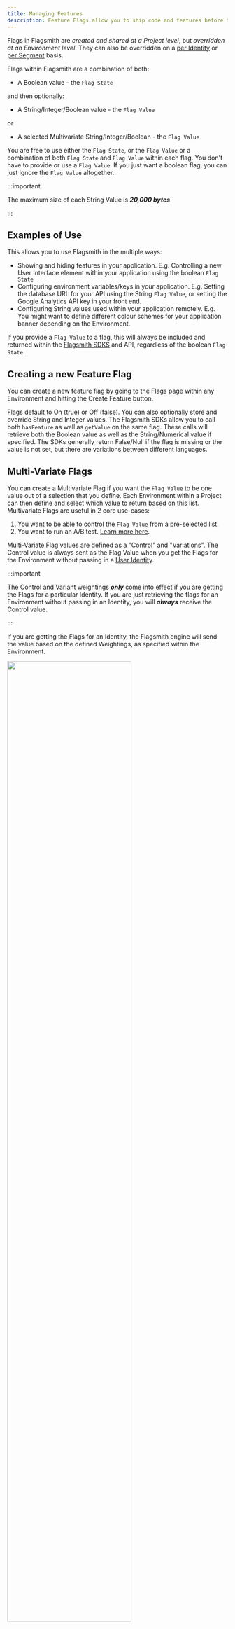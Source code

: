```yaml
---
title: Managing Features
description: Feature Flags allow you to ship code and features before they are finished.
---
```


Flags in Flagsmith are _created and shared at a Project level_, but _overridden at an Environment level_. They can also
be overridden on a [per Identity](/basic-features/managing-identities.md) or
[per Segment](/basic-features/managing-segments.md) basis.

Flags within Flagsmith are a combination of both:

- A Boolean value - the `Flag State`

and then optionally:

- A String/Integer/Boolean value - the `Flag Value`

or

- A selected Multivariate String/Integer/Boolean - the `Flag Value`

You are free to use either the `Flag State`, or the `Flag Value` or a combination of both `Flag State` and `Flag Value`
within each flag. You don't have to provide or use a `Flag Value`. If you just want a boolean flag, you can just ignore
the `Flag Value` altogether.

:::important

The maximum size of each String Value is **_20,000 bytes_**.

:::

## Examples of Use

This allows you to use Flagsmith in the multiple ways:

- Showing and hiding features in your application. E.g. Controlling a new User Interface element within your application
  using the boolean `Flag State`
- Configuring environment variables/keys in your application. E.g. Setting the database URL for your API using the
  String `Flag Value`, or setting the Google Analytics API key in your front end.
- Configuring String values used within your application remotely. E.g. You might want to define different colour
  schemes for your application banner depending on the Environment.

If you provide a `Flag Value` to a flag, this will always be included and returned within the
[Flagsmith SDKS](/clients/rest/) and API, regardless of the boolean `Flag State`.

## Creating a new Feature Flag

You can create a new feature flag by going to the Flags page within any Environment and hitting the Create Feature
button.

Flags default to On (true) or Off (false). You can also optionally store and override String and Integer values. The
Flagsmith SDKs allow you to call both `hasFeature` as well as `getValue` on the same flag. These calls will retrieve
both the Boolean value as well as the String/Numerical value if specified. The SDKs generally return False/Null if the
flag is missing or the value is not set, but there are variations between different languages.

## Multi-Variate Flags

You can create a Multivariate Flag if you want the `Flag Value` to be one value out of a selection that you define. Each
Environment within a Project can then define and select which value to return based on this list. Multivariate Flags are
useful in 2 core use-cases:

1. You want to be able to control the `Flag Value` from a pre-selected list.
2. You want to run an A/B test. [Learn more here](/advanced-use/ab-testing.md).

Multi-Variate Flag values are defined as a "Control" and "Variations". The Control value is always sent as the Flag
Value when you get the Flags for the Environment without passing in a
[User Identity](/basic-features/managing-identities.md).

:::important

The Control and Variant weightings **_only_** come into effect if you are getting the Flags for a particular Identity.
If you are just retrieving the flags for an Environment without passing in an Identity, you will **_always_** receive
the Control value.

:::

If you are getting the Flags for an Identity, the Flagsmith engine will send the value based on the defined Weightings,
as specified within the Environment.

<div style={{textAlign: 'center'}}><img width="75%" src="/img/multi-variate-flags.png"/></div>

In the screenshot above, roughly half our user population will receive the value `normal`, roughly one quarter (25%)
will receive `large` and roughly one quarter (25%) will receive `huge`. Note that you can use 100% as a weighting to
ensure all your users receive the same variant.

:::important

Multi Variate _values_ are defined at the Project level, but the _weightings_ are defined at the Environment level. Each
variate String Value will be the same amongst all Environments. Consequently, changing the _value_ of a variation in one
Environment will change that value for all the other Environments within the Project.

The _weightings_ of each variation, on the other hand, are defined at the Environment level. Changing a Variate
weighting in the `development` environment, for example, will not change the corresponding variation weighting in any
other Environments within the Project.

:::

### Multi-Variate Flag Use Cases

The primary use case for using Multi-Variate flags is to drive [A/B tests](/advanced-use/ab-testing.md).

### Use Metadata

When creating or updating a feature, you can enhance its information by adding previously created and enabled metadata
fields. To create and enable this you can do it in the metadata tab on the project settings page.

Then, add it using the "Add Metadata" button within the feature.

![Image](/img/metadata/metadata-feature-1.png)
